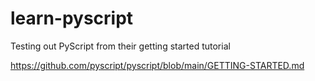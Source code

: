 # learn-pyscript

Testing out PyScript from their getting started tutorial

https://github.com/pyscript/pyscript/blob/main/GETTING-STARTED.md